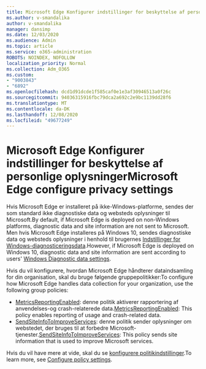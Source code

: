 ```yaml
---
title: Microsoft Edge Konfigurer indstillinger for beskyttelse af personlige oplysninger
ms.author: v-smandalika
author: v-smandalika
manager: dansimp
ms.date: 12/03/2020
ms.audience: Admin
ms.topic: article
ms.service: o365-administration
ROBOTS: NOINDEX, NOFOLLOW
localization_priority: Normal
ms.collection: Adm_O365
ms.custom:
- "9003843"
- "6892"
ms.openlocfilehash: dcd1d91dcde1f585caf0e1e3af30946513a0f26c
ms.sourcegitcommit: 94036315916fbc79dca2a692c2e9bc1139dd28f6
ms.translationtype: MT
ms.contentlocale: da-DK
ms.lasthandoff: 12/08/2020
ms.locfileid: "49677249"
---
```

# <a name="microsoft-edge-configure-privacy-settings"></a><span data-ttu-id="8205b-102">Microsoft Edge Konfigurer indstillinger for beskyttelse af personlige oplysninger</span><span class="sxs-lookup"><span data-stu-id="8205b-102">Microsoft Edge configure privacy settings</span></span>

<span data-ttu-id="8205b-103">Hvis Microsoft Edge er installeret på ikke-Windows-platforme, sendes der som standard ikke diagnostiske data og websteds oplysninger til Microsoft.</span><span class="sxs-lookup"><span data-stu-id="8205b-103">By default, if Microsoft Edge is deployed on non-Windows platforms, diagnostic data and site information are not sent to Microsoft.</span></span> <span data-ttu-id="8205b-104">Men hvis Microsoft Edge installeres på Windows 10, sendes diagnostiske data og websteds oplysninger i henhold til brugernes [Indstillinger for Windows-diagnosticeringsdata](https://docs.microsoft.com/windows/privacy/configure-windows-diagnostic-data-in-your-organization).</span><span class="sxs-lookup"><span data-stu-id="8205b-104">However, if Microsoft Edge is deployed on Windows 10, diagnostic data and site information are sent according to users' [Windows Diagnostic data settings](https://docs.microsoft.com/windows/privacy/configure-windows-diagnostic-data-in-your-organization).</span></span>

<span data-ttu-id="8205b-105">Hvis du vil konfigurere, hvordan Microsoft Edge håndterer dataindsamling for din organisation, skal du bruge følgende gruppepolitikker:</span><span class="sxs-lookup"><span data-stu-id="8205b-105">To configure how Microsoft Edge handles data collection for your organization, use the following group policies:</span></span>
- <span data-ttu-id="8205b-106">[MetricsReportingEnabled](https://docs.microsoft.com/DeployEdge/microsoft-edge-policies#metricsreportingenabled): denne politik aktiverer rapportering af anvendelses-og crash-relaterede data.</span><span class="sxs-lookup"><span data-stu-id="8205b-106">[MetricsReportingEnabled](https://docs.microsoft.com/DeployEdge/microsoft-edge-policies#metricsreportingenabled): This policy enables reporting of usage and crash-related data.</span></span>
- <span data-ttu-id="8205b-107">[SendSiteInfoToImproveServices](https://docs.microsoft.com/DeployEdge/microsoft-edge-policies#sendsiteinfotoimproveservices): denne politik sender oplysninger om webstedet, der bruges til at forbedre Microsoft-tjenester.</span><span class="sxs-lookup"><span data-stu-id="8205b-107">[SendSiteInfoToImproveServices](https://docs.microsoft.com/DeployEdge/microsoft-edge-policies#sendsiteinfotoimproveservices): This policy sends site information that is used to improve Microsoft services.</span></span>

<span data-ttu-id="8205b-108">Hvis du vil have mere at vide, skal du se [konfigurere politikindstillinger](https://docs.microsoft.com/deployedge/microsoft-edge-enterprise-privacy-settings#configure-policy-settings).</span><span class="sxs-lookup"><span data-stu-id="8205b-108">To learn more, see [Configure policy settings](https://docs.microsoft.com/deployedge/microsoft-edge-enterprise-privacy-settings#configure-policy-settings).</span></span>